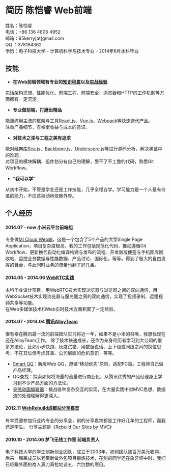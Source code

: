# 简历 陈恺睿 Web前端

姓名：陈恺睿  
电话：+86 136 4806 4952  
邮箱：95kerry[at]gmail.com  
QQ ：378194362  
学历：电子科技大学 - 计算机科学与技术专业 - 2014年6月本科毕业

## 技能

* **在Web前端领域有专业的[知识积累](http://book.douban.com/people/kerrychen95/collect)以及[实战经验](https://github.com/kerryChen95/resume/blob/master/works.md)**

包括架构思想、性能优化、前端工程、前端安全、浏览器和HTTP的工作机制等方面都有一定沉淀。

* **专业做前端，打磨出精品**

能熟练用主流的框架与工具[React.js](http://facebook.github.io/react/)、[Vue.js](http://vuejs.org/)、[Webpack](http://webpack.github.io/)等快速迭代产品。  
注重产品细节，有权衡收益与成本的意识。

* **对技术之深与工程之美有追求**

能对经典库[Sea.js](https://github.com/kerryChen95/blog/issues/6)、[Backbone.js](https://github.com/jashkenas/backbone)、[Underscore.js](https://github.com/jashkenas/underscore)等进行源码分析，解决黑盒中的难题。  
对项目的模块解耦、组件划分有自己的理解，受不了不工整的代码，熟悉Git Workflow。

* **“我可以学”**

从初中开始，不管是学业还是工作技能，几乎全程自学。学习能力是一个人最有价值的能力，不应该被动地依赖外界。

## 个人经历

#### 2014.07 - now 小米云平台前端组

专业做[Mi Cloud Web端](https://i.mi.com/)，这是一个包含了5个产品的大型Single Page Application，项目复杂度极高，我的工作包括规范化代码、推动遵循Git Workflow、更新换代自动化编译构建与发布的流程、开发新版便签与手机图库回收站、监控业务数据与性能数据、产品讨论、国际化，等等。得到了极大的自由发挥的舞台，与此同时业务的流量也翻了好几番。

#### 2014.05 - 2014.06 [WebRTC实践](https://github.com/kerryChen95/webRTC-practice)

本科毕业设计项目，用WebRTC技术实现浏览器与浏览器之间的双向通信，用WebSocket技术实现浏览器与服务器之间的双向通信，实现了视频录制、远程视频共享等功能。  
在Web多媒体技术和Web实时技术方面积累了一定经验。

#### 2013.07 - 2014.04 [腾讯AlloyTeam](http://www.alloyteam.com/about/)

很有幸在腾讯最一流的前端团队实习将近一年，如果不是小米的召唤，我想我现在还在AlloyTeam工作。
除了技术快速成长，还作为亲身经历者学习到大公司的很多方法论，比如小步快跑、灰度试错、用数据说话、上下级或同级之间的换位思考、不在其位但考虑其事、公司层面的危机意识，等等。

* [Smart QQ](http://w.qq.com/)：新版Web QQ，遵循“移动优先”原则，适配PC端。工程师自己做产品经理。
* QQ查找：探索如何将海量的流量进行商业化，从腾讯优秀的产品经理身上学习到不少产品方面的方法论。
* [骨骼动画编辑器](https://github.com/kerryChen95/boneAnimationEditor)：挑战各种复杂交互的实现，在大量实践中对MVC思想、数据流的处理理解得更深入。

#### 2012.11 [WebRebuild成都站分享嘉宾](http://t.qq.com/p/t/152484111920670)

有幸受邀参加行业内专业的分享会，别的分享嘉宾都是工作好几年的工程师，而我还是学生。
分享主题是[《Rebuild Our Sites by MVC》](https://github.com/kerryChen95/rebuild-our-sites-by-MVC)

#### 2010.10 - 2014.06 梦飞无线工作室 前端负责人

电子科技大学的学生创新创业团队，成立于2003年，初创团队被百万美元收购，后来一届届成员以老带新做外包项目锻炼技术，在别的同学还在象牙塔中时，我们已经跟外面的商人真刀真枪地谈五、六位数的项目。
